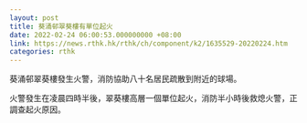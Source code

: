 ```yaml
---
layout: post
title: 葵涌邨翠葵樓有單位起火
date: 2022-02-24 06:00:53.000000000 +08:00
link: https://news.rthk.hk/rthk/ch/component/k2/1635529-20220224.htm
categories: rthk
---
```


葵涌邨翠葵樓發生火警，消防協助八十名居民疏散到附近的球場。

火警發生在凌晨四時半後，翠葵樓高層一個單位起火，消防半小時後救熄火警，正調查起火原因。　
